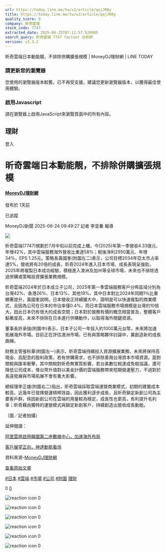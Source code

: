 ```yaml
---
url: https://today.line.me/tw/v2/article/qojJR0y
title: https://today.line.me/tw/v2/article/qojJR0y
quality_score: 8
company: 昕奇雲端
stock_code: 7747
extracted_date: 2025-06-25T07:11:57.520005
search_query: 昕奇雲端 7747 factset 分析師
version: v3.3.2
---
```


昕奇雲端日本動能靚，不排除併購擴張規模 | MoneyDJ理財網 | LINE TODAY


### 請更新您的瀏覽器

您使用的瀏覽器版本較舊，已不再受支援。建議您更新瀏覽器版本，以獲得最佳使用體驗。

### 啟用Javascript

請在瀏覽器上啟用JavaScript來瀏覽頁面中的所有內容。

 

## 理財

登入

# 昕奇雲端日本動能靚，不排除併購擴張規模

#### [MoneyDJ理財網](/tw/v3/publisher/100294)

發布於 1天前

已追蹤

MoneyDJ新聞 2025-06-24 09:49:27 記者 李宜秦 報導

![](https://today-obs.line-scdn.net/0h4f2cIijXa0kPGnV0EYYUHjdMZzg8fHFALXwnf38ZZ3khNn8XNiw4KiJIMGUqf3xMLy4jK3lIZX9wLClIMg/w644)

昕奇雲端(7747)規劃於7月中旬以前完成上櫃，今(2025)年第一季營收4.33億元、年增42%，其中雲端服務海外營收比重達58%；稅後淨利2950萬元、年增34%，EPS 1.25元。策略長黃國峯(附圖左二)表示，公司目標2034年亞太市占率達5%，營收將有20倍的成長，昕奇2024年進入日本市場、成長表現呈強勁，2025年將複製日本成功經驗，積極進入澳洲及加州等全球市場，未來也不排除透過併購或策略投資擴張業務規模。

昕奇雲端2024年於日本成立子公司，2025年第一季雲端服務客戶分佈區域分別為台灣42%、香港26%、日本13%、其他19%，其中日本對比2024年同期1％比重顯著提升，黃國峯說明，日本營收正持續擴大中，證明是可以快速複製的商業模式，且因為公司在日本的市佔率僅0.4%，而日本雲端服務市場規模是台灣的10倍大，因此日本仍有很大的成長空間；日本對於服務有價的概念相當普及，整體客戶黏著度高，未來不排除在日本進行併購動作，以取得海外關鍵資源。

董事長許承強(附圖中)表示，日本子公司一年投入約1000萬元台幣，未來將加速拓展海外市場。目前正在評估澳洲市場，已有與策略夥伴討論中，冀創造新的成長曲線。

財務主管張秋華(附圖左一)表示，昕奇雲端持續投入資源擴展業務，未來將保持高現金、高配息的股利政策，若有併購需求，也不排除善用台灣資本市場資源。面對關稅與匯率衝擊，其中關稅對昕奇無實質影響，若台美數位稅達成免稅協議，還可降低公司成本，惟台幣升值對以美金計價的雲端服務帶來短期營運壓力，不過對於長遠發展與市場拓展不會有重大影響。

總經理李正雄(附圖右二)指出，昕奇雲端採取雲端運營商業模式，初期的建置成本較高，近幾年已發揮營運槓桿效益，因此獲利逐步成長，且昕奇鎖定新創公司為主要客戶群，係因新創公司在雲端的用量較為穩定，成長性也更高，有利提升毛利率；昕奇藉由獨特的運營模式與鎖定新創客戶，持續創造出營收成長動能。

（圖／記者拍攝）

延伸閱讀：

[阿里雲將啟用韓國第二座數據中心，加速海外布局](https://www.moneydj.com/kmdj/news/newsviewer.aspx?a=1057fdf9-c59c-4a6e-a958-d837ac779a68)

[客戶展望正向，神達動能看俏](https://www.moneydj.com/kmdj/news/newsviewer.aspx?a=956c0cf6-8010-46ad-80eb-4caaa8b2b62b)

資料來源-[MoneyDJ理財網](https://www.moneydj.com/kmdj/News/NewsHome.aspx)

[查看原始文章](https://www.moneydj.com/kmdj/news/newsviewer.aspx?a=544e3de8-49e7-4926-bbdc-630235077f20)

[#日本](/tw/v2/tag/4ma3dR?tag=%E6%97%A5%E6%9C%AC)  [#雲端](/tw/v2/tag/5ylQXy?tag=%E9%9B%B2%E7%AB%AF)  [#市場](/tw/v2/tag/VEPyRE?tag=%E5%B8%82%E5%A0%B4)  [#公司](/tw/v2/tag/4myyG7?tag=%E5%85%AC%E5%8F%B8)  [#附圖](/tw/v2/tag/Qj3dNY?tag=%E9%99%84%E5%9C%96)  [理財](/tw/v3/page/finance)

0
   [0](/tw/v2/comment/article/qojJR0y)

![reaction icon]() 
0

![reaction icon]() 
0

![reaction icon]() 
0

![reaction icon]() 
0

![reaction icon]() 
0

![reaction icon]() 
0